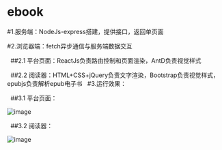 # ebook
#1.服务端：NodeJs-express搭建，提供接口，返回单页面

#2.浏览器端：fetch异步通信与服务端数据交互

   ##2.1 平台页面：ReactJs负责路由控制和页面渲染，AntD负责视觉样式
  
   ##2.2 阅读器：HTML+CSS+jQuery负责文字渲染，Bootstrap负责视觉样式，epubjs负责解析epub电子书
  
#3.运行效果：

   ##3.1 平台页面：
  
   ![image](https://github.com/xiaozhaoqi/ebook/blob/master/1.gif)
    
   ##3.2 阅读器：
  
   ![image](https://github.com/xiaozhaoqi/ebook/blob/master/3.gif)
    
